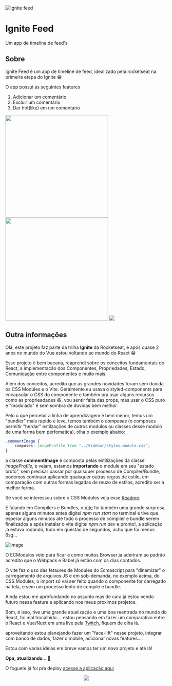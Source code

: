 ![ignite feed](https://user-images.githubusercontent.com/16112395/221683639-82484482-69b8-4211-a492-295d16740751.png)

# Ignite Feed
Um app de timeline de feed's


## Sobre
Ignite Feed é um app de timeline de feed, idealizado pela rocketseat na primeira etapa do Ignite 😁

O app possui as seguintes features

1. Adicionar um comentário
2. Excluir um comentário
3. Dar hot(like) em um comentário

<p>
<img src="https://user-images.githubusercontent.com/16112395/221677309-5efb700f-cb6d-422b-a908-71be7e4619c0.png" height="320" />
<img src="https://user-images.githubusercontent.com/16112395/221677079-022c027f-1677-4bfe-a03f-f86b582e6083.png" height="320" />
<img src="https://user-images.githubusercontent.com/16112395/221678140-036ac357-2760-469c-8390-cbd3b9cf8ab2.png" />
</p>



## Outra informações
Olá, este projeto faz parte da trilha **Ignite** da Rocketseat, e após quase 2 anos no mundo do Vue estou voltando ao mundo do React 😁

Esse projeto é bem bacana, reaprendi sobre os conceitos fundamentais do React, a implementação dos Componentes, Propriedades, Estado, Comunicação entre componentes e muito mais.

Além dos conceitos, acredito que as grandes novidades foram sem duvida os CSS Modules e o Vite. Geralmente eu usava o styled-components para encapsular o CSS do componente e também pra usar alguns recursos como as proprieadades 😆, vou sentir falta das props, mas usar o CSS puro e "modulado" é sem sombra de duvidas bem melhor.

Pelo o que percebir a linha de aprendizagem é bem menor, temos um "bundler" mais rapido e leve, temos também o *composes* (o composes permitir "herdar" estilzações de outros modulos ou classes desse modulo de uma forma bem perfomatica), olha o exemplo abaixo:

```css
.commentImage {
    composes: imageProfile from "../Sidebar/styles.module.css";    
}
```

a classe **commentImage** é composta pelas estilizações da classe *imageProfile*, e vejam, estamos **importando** o module em seu "estado bruto", sem precisar passar por quaisquer processo de Compiler/Bundle, podemos continuar aplicando quaisquer outras regras de estilo, em comparação com outras formas legadas de reuzo de estilos, acredito ser a melhor forma.

Se você se interessou sobre o CSS Modules veja esse [Readme](https://github.com/css-modules/css-modules).

E falando em Compilers e Bundles, o [Vite](https://vitejs.dev/) foi também uma grande surpresa, apenas alguns minutos antes digitei *npm run start* no terminal e tive que esperar alguns minutos até todo o processo de compiler e bundle serem finalizados e após instalar o vite digitei *npm run dev* e pronto!, a aplicação já estava rodando, tudo em questão de segundos, acho que foi menos 6sg...

![image](https://user-images.githubusercontent.com/16112395/221959509-629d9fb6-acdc-44f4-8b3b-a003b2eef39b.png)


O ECModules veio para ficar e como muitos Browser ja aderiram ao padrão acredito que o Webpack e Babel já estão com os dias contados.

O vite faz o uso das fetaures de Modules do Ecmascript para "dinamizar" o carregamento de arquivos JS e em sob-demanda, no exemplo acima, do CSS Modules, o import só vai ser feito quando o componente for carregado na tela, e sem um processo lento de compile e bundle.

Ainda estou me aprofundando no assunto mas de cara já estou vendo futuro nessa feature e aplicando nos meus proximos projetos.

Bom, é isso, tive uma grande atualização e uma boa reentrada no mundo do React, foi mal trocalhido.... estou pensando em fazer um comparativo entre o React e Vue/Nuxt em uma live pela [Twitch](https://www.twitch.tv/onedev_), fiquem de olha lá.

aproveitando estou planejando fazer um "face-lift" nesse projeto, integrar com banco de dados, fazer o mobile, adicionar novas features.... 

Estou com varias ideias em breve vamos ter um novo projeto e até lá! 


**Opa, atualizando**....👋 

O foguete já foi pra deploy [acesse a aplicação aqui](https://whatsfeed.netlify.app/)

<div>   
    <p align="center"><img src="https://user-images.githubusercontent.com/16112395/224351487-339bdc3b-a844-45ea-b742-2e9e4836cdc3.gif" /></p>        
</div>
